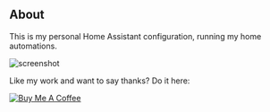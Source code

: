 ## About
This is my personal Home Assistant configuration, running my home automations.

<img src="https://github.com/hemantkamalakar/haconfigs/blob/master/screenshot.png" alt="screenshot">



Like my work and want to say thanks? Do it here:

<a href="https://www.buymeacoffee.com/UL6cGWgh8" target="_blank"><img src="https://www.buymeacoffee.com/assets/img/custom_images/purple_img.png" alt="Buy Me A Coffee" style="height: auto !important;width: auto !important;" ></a>
